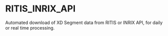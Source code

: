 # RITIS_INRIX_API
Automated download of XD Segment data from RITIS or INRIX API, for daily or real time processing.
